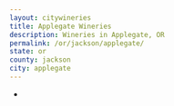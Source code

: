 ```yaml
---
layout: citywineries
title: Applegate Wineries
description: Wineries in Applegate, OR
permalink: /or/jackson/applegate/
state: or
county: jackson
city: applegate
---
```

-
